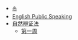 - [:boat:](/README.md)
- [English Public Speaking](/docs/English-Public-Speaking/)
- [自然辨证法](/docs/自然辩证法/)
  - [第一周](/docs/自然辩证法/01.md)
